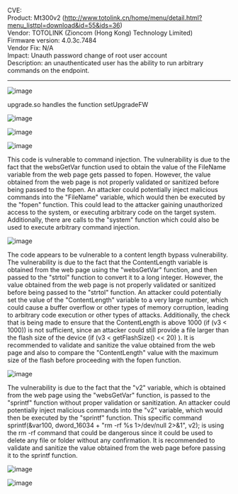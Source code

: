 CVE:        
Product: Mt300v2 (http://www.totolink.cn/home/menu/detail.html?menu_listtpl=download&id=55&ids=36)         
Vendor: TOTOLINK (Zioncom (Hong Kong) Technology Limited)       
Firmware version: 4.0.3c.7484        
Vendor Fix: N/A         
Impact: Unauth password change of root user account           
Description: an unauthenticated user has the ability to run arbitrary commands on the endpoint.               

----------


![image](https://github.com/user-attachments/assets/5f517659-649e-40e9-92ae-ff6f4d1c5a7f)


upgrade.so handles the function setUpgradeFW      

![image](https://github.com/user-attachments/assets/b9a0f56f-ecc8-4a52-96c4-b649a580d9be)

![image](https://github.com/user-attachments/assets/46ca445e-f68f-472d-a5ea-e373e46314ef)

![image](https://github.com/user-attachments/assets/7d6fff8a-fbc4-4ab0-879e-f9a5a977ca5d)


This code is vulnerable to command injection. The vulnerability is due to the fact that the websGetVar function used to obtain the value of the FileName variable from the web page gets passed to fopen. However, the value obtained from the web page is not properly validated or sanitized before being passed to the fopen. An attacker could potentially inject malicious commands into the "FileName" variable, which would then be executed by the "fopen" function. This could lead to the attacker gaining unauthorized access to the system, or executing arbitrary code on the target system. Additionally, there are calls to the "system" function which could also be used to execute arbitrary command injection.         

![image](https://github.com/user-attachments/assets/5c99b26b-7a3b-4405-90fc-fa5306b36dc7)

The code appears to be vulnerable to a content length bypass vulnerability. The vulnerability is due to the fact that the ContentLength variable is obtained from the web page using the "websGetVar" function, and then passed to the "strtol" function to convert it to a long integer. However, the value obtained from the web page is not properly validated or sanitized before being passed to the "strtol" function. An attacker could potentially set the value of the "ContentLength" variable to a very large number, which could cause a buffer overflow or other types of memory corruption, leading to arbitrary code execution or other types of attacks. Additionally, the check that is being made to ensure that the ContentLength is above 1000 (if (v3 < 1000)) is not sufficient, since an attacker could still provide a file larger than the flash size of the device (if (v3 < getFlashSize() << 20) ). It is recommended to validate and sanitize the value obtained from the web page and also to compare the "ContentLength" value with the maximum size of the flash before proceeding with the fopen function.                  

![image](https://github.com/user-attachments/assets/f74df859-0cd9-43bb-ba94-38d166e86c55)

The vulnerability is due to the fact that the "v2" variable, which is obtained from the web page using the "websGetVar" function, is passed to the "sprintf" function without proper validation or sanitization. An attacker could potentially inject malicious commands into the "v2" variable, which would then be executed by the "sprintf" function. This specific command sprintf(&var100, dword_16034 + "rm -rf %s 1>/dev/null 2>&1", v2); is using the rm -rf command that could be dangerous since it could be used to delete any file or folder without any confirmation. It is recommended to validate and sanitize the value obtained from the web page before passing it to the sprintf function.

![image](https://github.com/user-attachments/assets/6cccda7c-2e0f-48de-baea-d183656cffd1)

![image](https://github.com/user-attachments/assets/c9020e61-8d63-49b4-90f2-49ed293e5b33)
